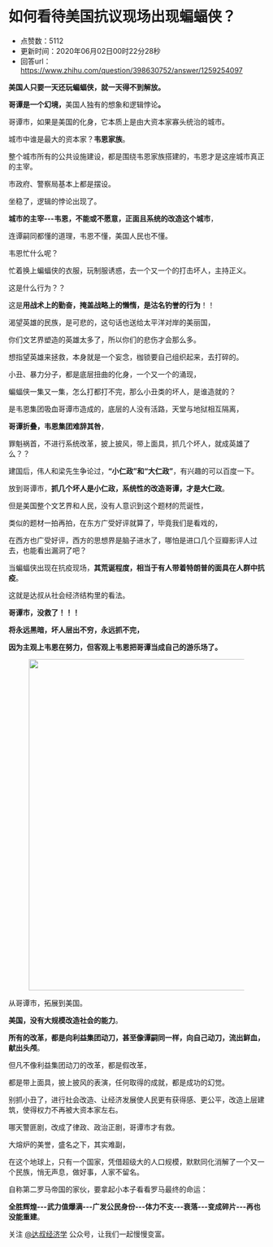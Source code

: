 # 如何看待美国抗议现场出现蝙蝠侠？
- 点赞数：5112
- 更新时间：2020年06月02日00时22分28秒
- 回答url：https://www.zhihu.com/question/398630752/answer/1259254097
<body>
 <p data-pid="DFzsc9bF"><b>美国人只要一天还玩蝙蝠侠，就一天得不到解放。</b></p>
 <p data-pid="Ht1Ps6W_"><b>哥谭是一个幻境，</b>美国人独有的想象和逻辑悖论<b>。</b></p>
 <p data-pid="HagQ0Bot">哥谭市，如果是美国的化身，它本质上是由大资本家寡头统治的城市。</p>
 <p data-pid="R-IXiwWa">城市中谁是最大的资本家？<b>韦恩家族</b>。</p>
 <p data-pid="f8zsKY58">整个城市所有的公共设施建设，都是围绕韦恩家族搭建的，韦恩才是这座城市真正的主宰。</p>
 <p data-pid="Y0lng-85">市政府、警察局基本上都是摆设。</p>
 <p data-pid="F5FrrDCH">坐稳了，逻辑的悖论出现了。</p>
 <p data-pid="4QN2Jz_M"><b>城市的主宰---韦恩，不能或不愿意，正面且系统的改造这个城市</b>，</p>
 <p data-pid="t6p6OikU">连谭嗣同都懂的道理，韦恩不懂，美国人民也不懂。</p>
 <p data-pid="6Js9KyLN">韦恩忙什么呢？</p>
 <p data-pid="JCHDj9Pk">忙着换上蝙蝠侠的衣服，玩制服诱惑，去一个又一个的打击坏人，主持正义。</p>
 <p data-pid="7pLgIU39">这是什么行为？？</p>
 <p data-pid="v72TCe-d">这是<b>用战术上的勤奋，掩盖战略上的懒惰，是沽名钓誉的行为</b>！！</p>
 <p data-pid="RXMor0-F">渴望英雄的民族，是可悲的，这句话也送给太平洋对岸的美丽国，</p>
 <p data-pid="C5kROlnz">你们文艺界塑造的英雄太多了，所以你们的悲伤才会那么多。</p>
 <p data-pid="A49eYjyp">想指望英雄来拯救，本身就是一个妄念，枷锁要自己组织起来，去打碎的。</p>
 <p data-pid="CiJn6LCg">小丑、暴力分子，都是底层扭曲的化身，一个又一个的涌现，</p>
 <p data-pid="e6thRSbR">蝙蝠侠一集又一集，怎么打都打不完，那么小丑类的坏人，是谁造就的？</p>
 <p data-pid="jEuLPwR4">是韦恩集团吸血哥谭市造成的，底层的人没有活路，天堂与地狱相互隔离，</p>
 <p data-pid="XCthQgZp"><b>哥谭折叠，韦恩集团难辞其咎</b>，</p>
 <p data-pid="ybNzR_xD">罪魁祸首，不进行系统改革，披上披风，带上面具，抓几个坏人，就成英雄了么？？</p>
 <p data-pid="GZVDHIhv">建国后，伟人和梁先生争论过，<b>“小仁政”和“大仁政”</b>，有兴趣的可以百度一下。</p>
 <p data-pid="HlVgWJ4s">放到哥谭市，<b>抓几个坏人是小仁政，系统性的改造哥谭，才是大仁政</b>。</p>
 <p data-pid="a_46z2O4">但是美国整个文艺界和人民，没有人意识到这个题材的荒诞性，</p>
 <p data-pid="tTL-QMNq">类似的题材一拍再拍，在东方广受好评就算了，毕竟我们是看戏的，</p>
 <p data-pid="LXHvFWEz">在西方也广受好评，西方的思想界是脑子进水了，哪怕是进口几个豆瓣影评人过去，也能看出漏洞了吧？</p>
 <p data-pid="_ULZR9gc">当蝙蝠侠出现在抗疫现场，<b>其荒诞程度，相当于有人带着特朗普的面具在人群中抗疫</b>。</p>
 <p data-pid="LNowKpxF">这就是达叔从社会经济结构里的看法。</p>
 <p data-pid="Xshhbqjd"><b>哥谭市，没救了！！！</b></p>
 <p data-pid="LxcFlYeQ"><b>将永远黑暗，坏人层出不穷，永远抓不完，</b></p>
 <p data-pid="-QfjqTqG"><b>因为主观上韦恩在努力，但客观上韦恩把哥谭当成自己的游乐场了。</b></p>
 <figure data-size="normal">
  <img src="https://picx.zhimg.com/50/v2-c7c8c1b3ab1a79426a9b71523b271771_720w.jpg?source=1940ef5c" data-caption="" data-size="normal" data-rawwidth="651" data-rawheight="300" data-original-token="v2-0991d768c1959ef03ad09d1592d87036" data-default-watermark-src="https://picx.zhimg.com/50/v2-4d2fbfbc6212bc7ebb7c599e46f20f1d_720w.jpg?source=1940ef5c" class="origin_image zh-lightbox-thumb" width="651" data-original="https://picx.zhimg.com/v2-c7c8c1b3ab1a79426a9b71523b271771_r.jpg?source=1940ef5c">
 </figure>
 <p data-pid="Ya8Yibic">从哥谭市，拓展到美国。</p>
 <p data-pid="eH8aEwvl"><b>美国，没有大规模改造社会的能力</b>。</p>
 <p data-pid="rsh7GUdx"><b>所有的改革，都是向利益集团动刀，甚至像谭嗣同一样，向自己动刀，流出鲜血，献出头颅</b>。</p>
 <p data-pid="-VfE8Q8I">但凡不像利益集团动刀的改革，都是假改革，</p>
 <p data-pid="4kzcGQxv">都是带上面具，披上披风的表演，任何取得的成就，都是成功的幻觉。</p>
 <p data-pid="j-KuOsdB">别抓小丑了，进行社会改造、让经济发展使人民更有获得感、更公平，改造上层建筑，使得权力不再被大资本家左右。</p>
 <p data-pid="mQEUGcoB">哪天警匪剧，改成了律政、政治正剧，哥谭市才有救。</p>
 <p data-pid="JmzphpwD">大熔炉的美誉，盛名之下，其实难副，</p>
 <p data-pid="mBZqbOJ6">在这个地球上，只有一个国家，凭借超级大的人口规模，默默同化消解了一个又一个民族，悄无声息，做好事，人家不留名。</p>
 <p data-pid="4b_dprUs">自称第二罗马帝国的家伙，要拿起小本子看看罗马最终的命运：</p>
 <p data-pid="9lZ-IBCX"><b>全胜辉煌---武力值爆满---广发公民身份---体力不支---衰落---变成碎片---再也没能重建</b>。</p>
 <p data-pid="WxUrgJkL">关注 <a class="member_mention" href="https://www.zhihu.com/people/02df42082b1546b4ae1da4312a4101ba" data-hash="02df42082b1546b4ae1da4312a4101ba" data-hovercard="p$b$02df42082b1546b4ae1da4312a4101ba">@达叔经济学</a> 公众号，让我们一起慢慢变富。</p>
</body>
